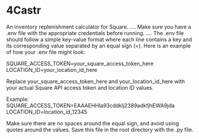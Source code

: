 # 4Castr
An inventory replenishment calculator for Square. 
....
Make sure you have a .env file with the appropriate credentials before running.
....
The .env file should follow a simple key-value format where each line contains a key and its corresponding value separated by an equal sign (=). Here is an example of how your .env file might look:


SQUARE_ACCESS_TOKEN=your_square_access_token_here
LOCATION_ID=your_location_id_here


Replace your_square_access_token_here and your_location_id_here with your actual Square API access token and location ID values.

Example:
SQUARE_ACCESS_TOKEN=EAAAEHHla93cddklj2389adkfjhEWA9jda
LOCATION_ID=location_id_12345

Make sure there are no spaces around the equal sign, and avoid using quotes around the values. Save this file in the root directory with the .py file.
